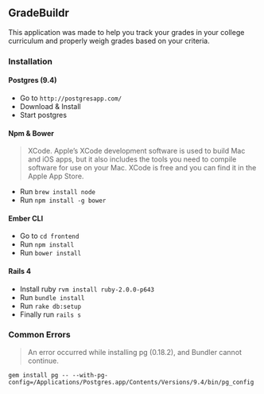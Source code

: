 ## GradeBuildr

This application was made to help you track your grades in your college curriculum and properly weigh grades based on your criteria.

### Installation

#### Postgres (9.4)
  * Go to `http://postgresapp.com/`
  * Download & Install
  * Start postgres

#### Npm & Bower
  > XCode. Apple’s XCode development software is used to build Mac and iOS apps, but it also includes the tools you need to compile software for use on your Mac. XCode is free and you can find it in the Apple App Store.

  * Run `brew install node`
  * Run `npm install -g bower`


#### Ember CLI
  * Go to `cd frontend`
  * Run `npm install`
  * Run `bower install`

#### Rails 4

  * Install ruby `rvm install ruby-2.0.0-p643`
  * Run `bundle install`
  * Run `rake db:setup`
  * Finally run `rails s`

### Common Errors

  > An error occurred while installing pg (0.18.2), and Bundler cannot continue.

  ```
  gem install pg -- --with-pg-config=/Applications/Postgres.app/Contents/Versions/9.4/bin/pg_config
  ```
